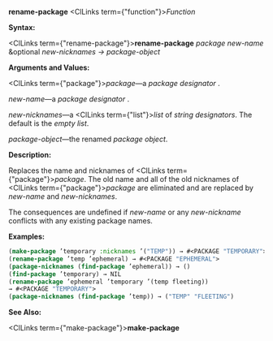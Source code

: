 **rename-package** <ClLinks  term={"function"}><i>Function</i></ClLinks> 



**Syntax:** 



<ClLinks  term={"rename-package"}><b>rename-package</b></ClLinks> *package new-name* &amp;optional *new-nicknames → package-object* 



**Arguments and Values:** 



<ClLinks  term={"package"}><i>package</i></ClLinks>—a *package designator* . 



*new-name*—a *package designator* . 



*new-nicknames*—a <ClLinks  term={"list"}><i>list</i></ClLinks> of *string designators*. The default is the *empty list*. 



*package-object*—the renamed *package object*. 



**Description:** 



Replaces the name and nicknames of <ClLinks  term={"package"}><i>package</i></ClLinks>. The old name and all of the old nicknames of <ClLinks  term={"package"}><i>package</i></ClLinks> are eliminated and are replaced by *new-name* and *new-nicknames*. 



The consequences are undefined if *new-name* or any *new-nickname* conflicts with any existing package names. 







 



 



**Examples:**
```lisp
(make-package ’temporary :nicknames ’("TEMP")) → #<PACKAGE "TEMPORARY"> 
(rename-package ’temp ’ephemeral) → #<PACKAGE "EPHEMERAL"> 
(package-nicknames (find-package ’ephemeral)) → () 
(find-package ’temporary) → NIL 
(rename-package ’ephemeral ’temporary ’(temp fleeting)) 
→ #<PACKAGE "TEMPORARY"> 
(package-nicknames (find-package ’temp)) → ("TEMP" "FLEETING") 
```
**See Also:** 



<ClLinks  term={"make-package"}><b>make-package</b></ClLinks> 




